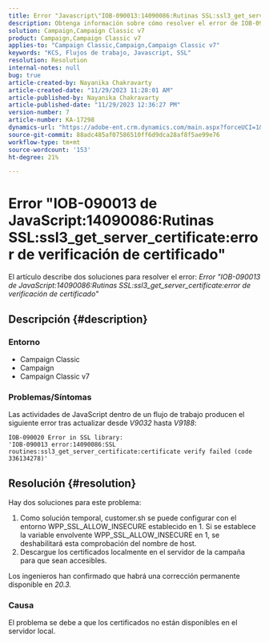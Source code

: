 ```yaml
---
title: Error "Javascript\"IOB-090013:14090086:Rutinas SSL:ssl3_get_server_certificate:error de verificación de certificado\""
description: Obtenga información sobre cómo resolver el error de IOB-090013 de Javascript 14090086 las rutinas SSL ssl3_get_server_certificate no se han verificado.
solution: Campaign,Campaign Classic v7
product: Campaign,Campaign Classic v7
applies-to: "Campaign Classic,Campaign,Campaign Classic v7"
keywords: "KCS, Flujos de trabajo, Javascript, SSL"
resolution: Resolution
internal-notes: null
bug: true
article-created-by: Nayanika Chakravarty
article-created-date: "11/29/2023 11:28:01 AM"
article-published-by: Nayanika Chakravarty
article-published-date: "11/29/2023 12:36:27 PM"
version-number: 7
article-number: KA-17298
dynamics-url: "https://adobe-ent.crm.dynamics.com/main.aspx?forceUCI=1&pagetype=entityrecord&etn=knowledgearticle&id=a1576354-aa8e-ee11-8179-6045bd006239"
source-git-commit: 88adc485af07586510ff6d9dca28af8f5ae99e76
workflow-type: tm+mt
source-wordcount: '153'
ht-degree: 21%

---
```


# Error &quot;IOB-090013 de JavaScript:14090086:Rutinas SSL:ssl3_get_server_certificate:error de verificación de certificado&quot;


El artículo describe dos soluciones para resolver el error: *Error &quot;IOB-090013 de JavaScript:14090086:Rutinas SSL:ssl3_get_server_certificate:error de verificación de certificado&quot;*

## Descripción {#description}


### Entorno

- Campaign Classic
- Campaign
- Campaign Classic v7


### Problemas/Síntomas

Las actividades de JavaScript dentro de un flujo de trabajo producen el siguiente error tras actualizar desde *V9032* hasta *V9188*:


```
IOB-090020 Error in SSL library: 
'IOB-090013 error:14090086:SSL routines:ssl3_get_server_certificate:certificate verify failed (code 336134278)'
```



## Resolución {#resolution}


Hay dos soluciones para este problema:

1. Como solución temporal, customer.sh se puede configurar con el entorno WPP_SSL_ALLOW_INSECURE establecido en 1. Si se establece la variable envolvente WPP_SSL_ALLOW_INSECURE en 1, se deshabilitará esta comprobación del nombre de host.
2. Descargue los certificados localmente en el servidor de la campaña para que sean accesibles.


Los ingenieros han confirmado que habrá una corrección permanente disponible en *20.3.*

### Causa

El problema se debe a que los certificados no están disponibles en el servidor local.
